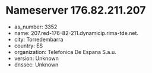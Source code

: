 # Nameserver 176.82.211.207

* as_number: 3352
* name: 207.red-176-82-211.dynamicip.rima-tde.net.
* city: Torredembarra
* country: ES
* organization: Telefonica De Espana S.a.u.
* version: Unknown
* dnssec: Unknown
